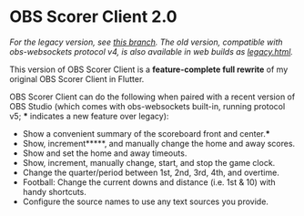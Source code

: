 # OBS Scorer Client 2.0

*For the legacy version, see [this branch](https://github.com/bleonard252/obs-scorer-client/tree/old-master/). The old version, compatible with obs-websockets protocol v4, is also available in web builds as [legacy.html](https://bleonard252.github.io/obs-scorer-client/legacy.html).*

This version of OBS Scorer Client is a **feature-complete full rewrite** of my original OBS Scorer Client in Flutter.

OBS Scorer Client can do the following when paired with a recent version of OBS Studio (which comes with obs-websockets built-in, running protocol v5; **\*** indicates a new feature over legacy):
* Show a convenient summary of the scoreboard front and center.**\***
* Show, increment**\***, and manually change the home and away scores.
* Show and set the home and away timeouts.
* Show, increment, manually change, start, and stop the game clock.
* Change the quarter/period between 1st, 2nd, 3rd, 4th, and overtime.
* Football: Change the current downs and distance (i.e. 1st & 10) with handy shortcuts.
* Configure the source names to use any text sources you provide.
